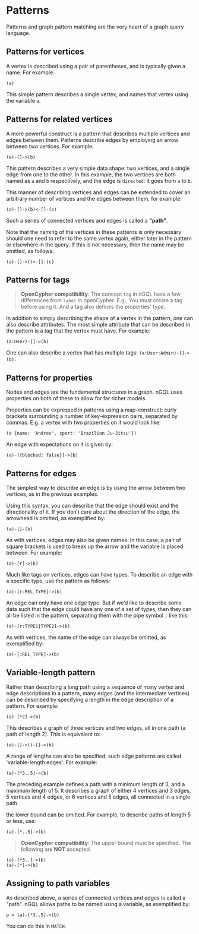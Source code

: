 # Patterns

Patterns and graph pattern matching are the very heart of a graph query language.

## Patterns for vertices

A vertex is described using a pair of parentheses, and is typically given a name. For example:

```ngql
(a)
```

This simple pattern describes a single vertex, and names that vertex using the variable `a`.

## Patterns for related vertices

A more powerful construct is a pattern that describes multiple vertices and edges between
them. Patterns describe edges by employing an arrow between two vertices. For example:

```ngql
(a)-[]->(b)
```

This pattern describes a very simple data shape: two vertices, and a single edge from one to the other.
In this example, the two vertices are both named as `a` and `b` respectively, and the edge is `directed`: it goes from `a` to `b`.

This manner of describing vertices and edges can be extended to cover an arbitrary number of vertices and the edges between them, for example:

```ngql
(a)-[]->(b)<-[]-(c)
```

Such a series of connected vertices and edges is called a **"path"**.

Note that the naming of the vertices in these patterns is only necessary should one need to refer to
the same vertex again, either later in the pattern or elsewhere in the query. If this is not
necessary, then the name may be omitted, as follows:

```ngql
(a)-[]->()<-[]-(c)
```

## Patterns for tags

>**OpenCypher compatibility**: The concept `tag` in nGQL have a few differences from `label` in openCypher.
> E.g., You must create a tag before using it. And a tag also defines the properties' type.

In addition to simply describing the shape of a vertex in the pattern, one can also describe attributes.
The most simple attribute that can be described in the pattern is a tag that the vertex must have.
For example:

```ngql
(a:User)-[]->(b)
```

One can also describe a vertex that has multiple tags:
`(a:User:Admin)-[]->(b)`.

## Patterns for properties

Nodes and edges are the fundamental structures in a graph. nGQL uses properties on both
of these to allow for far richer models.

Properties can be expressed in patterns using a map-construct: curly brackets surrounding a
number of key-expression pairs, separated by commas. E.g. a vertex with two properties on it would
look like:

```ngql
(a {name: 'Andres', sport: 'Brazilian Ju-Jitsu'})
```

An edge with expectations on it is given by:

```ngql
(a)-[{blocked: false}]->(b)
```

## Patterns for edges

The simplest way to describe an edge is by using the arrow between two vertices, as in the
previous examples.

Using this syntax, you can describe that the edge should exist and
the directionality of it. If you don’t care about the direction of the edge, the arrowhead is
omitted, as exemplified by:

```ngql
(a)-[]-(b)
```

As with vertices, edges may also be given names. In this case, a pair of square brackets is used
to break up the arrow and the variable is placed between. For example:

```ngql
(a)-[r]->(b)
```

Much like tags on vertices, edges can have types. To describe an edge with a specific
type, use the pattern as follows:

```ngql
(a)-[r:REL_TYPE]->(b)
```

An edge can only have one edge type. But if we’d like to describe some data such that
the edge could have any one of a set of types, then they can all be listed in the pattern,
separating them with the pipe symbol `|` like this:

```ngql
(a)-[r:TYPE1|TYPE2]->(b)
```

As with vertices, the name of the edge can always be omitted, as exemplified by:

```ngql
(a)-[:REL_TYPE]->(b)
```

## Variable-length pattern

Rather than describing a long path using a sequence of many vertex and edge descriptions in
a pattern, many edges (and the intermediate vertices) can be described by specifying a length
in the edge description of a pattern. For example:

```ngql
(a)-[*2]->(b)
```

This describes a graph of three vertices and two edges, all in one path (a path of length 2). This
is equivalent to:

```ngql
(a)-[]->()-[]->(b)
```

A range of lengths can also be specified: such edge patterns are called 'variable-length edges'. For example:

```ngql
(a)-[*3..5]->(b)
```

The preceding example defines a path with a minimum length of 3, and a maximum length of 5. It describes a graph of either 4 vertices and 3
edges, 5 vertices and 4 edges, or 6 vertices and 5 edges, all connected in
a single path.

the lower bound can be omitted. For example, to describe paths of length 5 or less, use:

```ngql
(a)-[*..5]->(b)
```

>**OpenCypher compatibility**: The upper bound must be specified. The following are **NOT** accepted.

```ngql
(a)-[*3..]->(b)
(a)-[*]->(b)
```

## Assigning to path variables

As described above, a series of connected vertices and edges is called a "path". nGQL allows
paths to be named using a variable, as exemplified by:

```ngql
p = (a)-[*3..5]->(b)
```

You can do this in `MATCH`.
